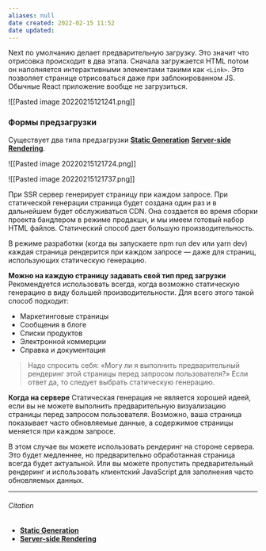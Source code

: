 ```yaml
---
aliases: null
date created: 2022-02-15 11:52
date updated:
---
```


Next по умолчанию делает предварительную загрузку. Это значит что отрисовка происходит в два этапа. Сначала загружается HTML потом он наполняется интерактивными элементами такими как `<Link>`. Это позволяет странице отрисоваться даже при заблокированном JS. Обычные React приложение вообще не загрузиться.

![[Pasted image 20220215121241.png]]

### Формы предзагрузки
Существует два типа предзагрузки [**Static Generation**](https://nextjs.org/docs/basic-features/pages#static-generation-recommended)  [**Server-side Rendering**](https://nextjs.org/docs/basic-features/pages#server-side-rendering).

![[Pasted image 20220215121724.png]]

![[Pasted image 20220215121737.png]]

При SSR сервер генерирует страницу при каждом запросе. При статической генерации страница будет создана один раз и в дальнейшем будет обслуживаться CDN. Она создается во время сборки проекта бандлером в режиме продакшн, и мы имеем готовый набор HTML файлов.  Статический способ дает большую производительность.

В режиме разработки (когда вы запускаете npm run dev или yarn dev) каждая страница рендерится при каждом запросе — даже для страниц, использующих статическую генерацию.

**Можно на каждую страницу задавать свой тип пред загрузки**
Рекомендуется использовать всегда, когда возможно статическую генерацию в виду большей производительности. Для всего этого такой способ подходит:
- Маркетинговые страницы 
- Сообщения в блоге 
- Списки продуктов 
- Электронной коммерции 
- Справка и документация


>Надо спросить себя: «Могу ли я выполнить предварительный рендеринг этой страницы перед запросом пользователя?» Если ответ да, то следует выбрать статическую генерацию.


**Когда на сервере**
Статическая генерация не является хорошей идеей, если вы не можете выполнить предварительную визуализацию страницы перед запросом пользователя. Возможно, ваша страница показывает часто обновляемые данные, а содержимое страницы меняется при каждом запросе.

В этом случае вы можете использовать рендеринг на стороне сервера. Это будет медленнее, но предварительно обработанная страница всегда будет актуальной. Или вы можете пропустить предварительный рендеринг и использовать клиентский JavaScript для заполнения часто обновляемых данных.



---

###### Citation
 - [**Static Generation**](https://nextjs.org/docs/basic-features/pages#static-generation-recommended)  
 - [**Server-side Rendering**](https://nextjs.org/docs/basic-features/pages#server-side-rendering)
 
